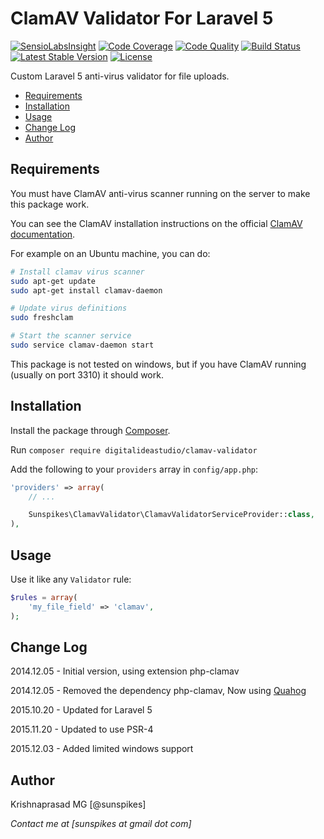 # ClamAV Validator For Laravel 5

[![SensioLabsInsight](https://insight.sensiolabs.com/projects/80f28825-1385-4daa-aaad-0e4c6b6b3910/mini.png)](https://insight.sensiolabs.com/projects/80f28825-1385-4daa-aaad-0e4c6b6b3910)
[![Code Coverage](https://scrutinizer-ci.com/g/sunspikes/clamav-validator/badges/coverage.png?b=master)](https://scrutinizer-ci.com/g/sunspikes/clamav-validator/?branch=master)
[![Code Quality](https://scrutinizer-ci.com/g/sunspikes/clamav-validator/badges/quality-score.png?b=master)](https://scrutinizer-ci.com/g/sunspikes/clamav-validator)
[![Build Status](https://travis-ci.org/sunspikes/clamav-validator.svg?branch=master)](https://travis-ci.org/sunspikes/clamav-validator) 
[![Latest Stable Version](https://poser.pugx.org/sunspikes/clamav-validator/v/stable)](https://packagist.org/packages/sunspikes/clamav-validator)
[![License](https://poser.pugx.org/sunspikes/clamav-validator/license)](https://packagist.org/packages/sunspikes/clamav-validator)

Custom Laravel 5 anti-virus validator for file uploads.

* [Requirements](#requirements)
* [Installation](#installation)
* [Usage](#usage)
* [Change Log](#changelog)
* [Author](#author)

<a name="requirements"></a> 
## Requirements

You must have ClamAV anti-virus scanner running on the server to make this package work.

You can see the ClamAV installation instructions on the official [ClamAV documentation](http://www.clamav.net/documents/installing-clamav).

For example on an Ubuntu machine, you can do:

```sh
# Install clamav virus scanner
sudo apt-get update
sudo apt-get install clamav-daemon

# Update virus definitions
sudo freshclam

# Start the scanner service
sudo service clamav-daemon start
```

This package is not tested on windows, but if you have ClamAV running (usually on port 3310) it should work.

<a name="installation"></a>
## Installation

Install the package through [Composer](http://getcomposer.org).

Run `composer require digitalideastudio/clamav-validator`

Add the following to your `providers` array in `config/app.php`:

```php
'providers' => array(
	// ...

	Sunspikes\ClamavValidator\ClamavValidatorServiceProvider::class,
),
```

<a name="usage"></a>
## Usage

Use it like any `Validator` rule:

```php
$rules = array(
	'my_file_field' => 'clamav',
);
```

<a name="changelog"></a>
## Change Log

2014.12.05 - Initial version, using extension php-clamav

2014.12.05 - Removed the dependency php-clamav, Now using [Quahog](https://github.com/jonjomckay/quahog)

2015.10.20 - Updated for Laravel 5

2015.11.20 - Updated to use PSR-4

2015.12.03 - Added limited windows support

<a name="author"></a>
## Author

Krishnaprasad MG [@sunspikes]

_Contact me at [sunspikes at gmail dot com]_
